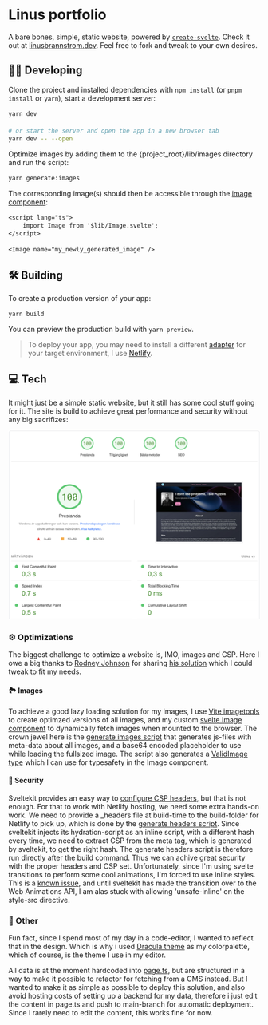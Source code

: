 # Linus portfolio

A bare bones, simple, static website, powered by [`create-svelte`](https://github.com/sveltejs/kit/tree/master/packages/create-svelte). Check it out at [linusbrannstrom.dev](https://linusbrannstrom.dev). Feel free to fork and tweak to your own desires.

## 🧑‍💻 Developing

Clone the project and installed dependencies with `npm install` (or `pnpm install` or `yarn`), start a development server:

```bash
yarn dev

# or start the server and open the app in a new browser tab
yarn dev -- --open
```

Optimize images by adding them to the {project_root}/lib/images directory and run the script:

````bash
yarn generate:images
````

The corresponding image(s) should then be accessible through the [image component](./lib/Image.svelte):

````svelte
<script lang="ts">
	import Image from '$lib/Image.svelte';
</script>

<Image name="my_newly_generated_image" />
````

## 🛠️ Building

To create a production version of your app:

```bash
yarn build
```

You can preview the production build with `yarn preview`.

> To deploy your app, you may need to install a different [adapter](https://kit.svelte.dev/docs/adapters) for your target environment, I use [Netlify](https://github.com/sveltejs/kit/tree/master/packages/adapter-netlify).

## 💻 Tech

It might just be a simple static website, but it still has some cool stuff going for it. The site is build to achieve great performance and security without any big sacrifizes:

<img src="./.github/images/performance.png" alt="alt PageSpeed insights top score" style="zoom:50%;" />

### ⚙️ Optimizations

The biggest challenge to optimize a website is, IMO, images and CSP. Here I owe a big thanks to [Rodney Johnson](https://github.com/rodneylab) for sharing [his solution](https://github.com/rodneylab/sveltekit-content-security-policy) which I could tweak to fit my needs.

#### 🏞️ Images

To achieve a good lazy loading solution for my images, I use [Vite imagetools](https://github.com/JonasKruckenberg/imagetools/tree/main/packages/vite) to create optimzed versions of all images, and my custom [svelte Image component](./src/lib/Image.svelte) to dynamically fetch images when mounted to the browser. The crown jewel here is the [generate images script](./generate-image-data.js) that generates js-files with meta-data about all images, and a base64 encoded placeholder to use while loading the fullsized image. The script also generates a [ValidImage type](./src/lib/__generated__/img/types.d.ts) which I can use for typesafety in the Image component.

#### 🔐 Security

Sveltekit provides an easy way to [configure CSP headers](https://kit.svelte.dev/docs/configuration#csp), but that is not enough. For that to work with Netlify hosting, we need some extra hands-on work. We need to provide a _headers file at build-time to the build-folder for Netlify to pick up, which is done by the [generate headers script](./generate-headers.js). Since sveltekit injects its hydration-script as an inline script, with a different hash every time, we need to extract CSP from the meta tag, which is generated by sveltekit, to get the right hash. The generate headers script is therefore run directly after the build command.  Thus we can achive great security with the proper headers and CSP set. Unfortunately, since I'm using svelte transitions to perform some cool animations, I'm forced to use inline styles. This is a [known issue](https://github.com/sveltejs/svelte/issues/6662), and until sveltekit has made the transition over to the Web Animations API, I am alas stuck with allowing 'unsafe-inline' on the style-src directive.

### 💬 Other

Fun fact, since I spend most of my day in a code-editor, I wanted to reflect that in the design. Which is why i used [Dracula theme](https://draculatheme.com/) as my colorpalette, which of course, is the theme I use in my editor.

All data is at the moment hardcoded into [page.ts](./src/routes/+page.ts), but are structured in a way to make it possible to refactor for fetching from a CMS instead. But I wanted to make it as simple as possible to deploy this solution, and also avoid hosting costs of setting up a backend for my data, therefore i just edit the content in page.ts and push to main-branch for automatic deployment. Since I rarely need to edit the content, this works fine for now.
